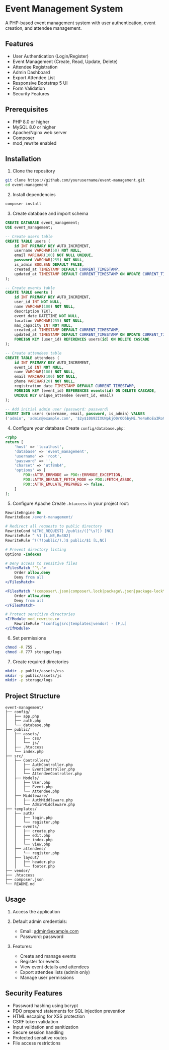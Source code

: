 # Event Management System

A PHP-based event management system with user authentication, event creation, and attendee management.

## Features

- User Authentication (Login/Register)
- Event Management (Create, Read, Update, Delete)
- Attendee Registration
- Admin Dashboard
- Export Attendee List
- Responsive Bootstrap 5 UI
- Form Validation
- Security Features

## Prerequisites

- PHP 8.0 or higher
- MySQL 8.0 or higher
- Apache/Nginx web server
- Composer
- mod_rewrite enabled

## Installation

1. Clone the repository
```bash
git clone https://github.com/yourusername/event-management.git
cd event-management
```

2. Install dependencies
```bash
composer install
```

3. Create database and import schema
```sql
CREATE DATABASE event_management;
USE event_management;

-- Create users table
CREATE TABLE users (
    id INT PRIMARY KEY AUTO_INCREMENT,
    username VARCHAR(50) NOT NULL,
    email VARCHAR(100) NOT NULL UNIQUE,
    password VARCHAR(255) NOT NULL,
    is_admin BOOLEAN DEFAULT FALSE,
    created_at TIMESTAMP DEFAULT CURRENT_TIMESTAMP,
    updated_at TIMESTAMP DEFAULT CURRENT_TIMESTAMP ON UPDATE CURRENT_TIMESTAMP
);

-- Create events table
CREATE TABLE events (
    id INT PRIMARY KEY AUTO_INCREMENT,
    user_id INT NOT NULL,
    name VARCHAR(100) NOT NULL,
    description TEXT,
    event_date DATETIME NOT NULL,
    location VARCHAR(255) NOT NULL,
    max_capacity INT NOT NULL,
    created_at TIMESTAMP DEFAULT CURRENT_TIMESTAMP,
    updated_at TIMESTAMP DEFAULT CURRENT_TIMESTAMP ON UPDATE CURRENT_TIMESTAMP,
    FOREIGN KEY (user_id) REFERENCES users(id) ON DELETE CASCADE
);

-- Create attendees table
CREATE TABLE attendees (
    id INT PRIMARY KEY AUTO_INCREMENT,
    event_id INT NOT NULL,
    name VARCHAR(100) NOT NULL,
    email VARCHAR(100) NOT NULL,
    phone VARCHAR(20) NOT NULL,
    registration_date TIMESTAMP DEFAULT CURRENT_TIMESTAMP,
    FOREIGN KEY (event_id) REFERENCES events(id) ON DELETE CASCADE,
    UNIQUE KEY unique_attendee (event_id, email)
);

-- Add initial admin user (password: password)
INSERT INTO users (username, email, password, is_admin) VALUES
('admin', 'admin@example.com', '$2y$10$92IXUNpkjO0rOQ5byMi.Ye4oKoEa3Ro9llC/.og/at2.uheWG/igi', TRUE);
```

4. Configure your database
Create `config/database.php`:
```php
<?php
return [
    'host' => 'localhost',
    'database' => 'event_management',
    'username' => 'root',
    'password' => '',
    'charset' => 'utf8mb4',
    'options' => [
        PDO::ATTR_ERRMODE => PDO::ERRMODE_EXCEPTION,
        PDO::ATTR_DEFAULT_FETCH_MODE => PDO::FETCH_ASSOC,
        PDO::ATTR_EMULATE_PREPARES => false,
    ]
];
```

5. Configure Apache
Create `.htaccess` in your project root:
```apache
RewriteEngine On
RewriteBase /event-management/

# Redirect all requests to public directory
RewriteCond %{THE_REQUEST} /public/([^\s?]) [NC]
RewriteRule ^ %1 [L,NE,R=302]
RewriteRule ^((?!public/).)$ public/$1 [L,NC]

# Prevent directory listing
Options -Indexes

# Deny access to sensitive files
<FilesMatch "^\.">
    Order allow,deny
    Deny from all
</FilesMatch>

<FilesMatch "(composer\.json|composer\.lock|package\.json|package-lock\.json|\.gitignore)$">
    Order allow,deny
    Deny from all
</FilesMatch>

# Protect sensitive directories
<IfModule mod_rewrite.c>
    RewriteRule ^(config|src|templates|vendor) - [F,L]
</IfModule>
```

6. Set permissions
```bash
chmod -R 755 .
chmod -R 777 storage/logs
```

7. Create required directories
```bash
mkdir -p public/assets/css
mkdir -p public/assets/js
mkdir -p storage/logs
```

## Project Structure
```plaintext
event-management/
├── config/
│   ├── app.php
│   ├── auth.php
│   └── database.php
├── public/
│   ├── assets/
│   │   ├── css/
│   │   └── js/
│   ├── .htaccess
│   └── index.php
├── src/
│   ├── Controllers/
│   │   ├── AuthController.php
│   │   ├── EventController.php
│   │   └── AttendeeController.php
│   ├── Models/
│   │   ├── User.php
│   │   ├── Event.php
│   │   └── Attendee.php
│   ├── Middleware/
│   │   ├── AuthMiddleware.php
│   │   └── AdminMiddleware.php
├── templates/
│   ├── auth/
│   │   ├── login.php
│   │   └── register.php
│   ├── events/
│   │   ├── create.php
│   │   ├── edit.php
│   │   ├── index.php
│   │   └── view.php
│   ├── attendees/
│   │   └── register.php
│   ├── layout/
│   │   ├── header.php
│   │   └── footer.php
├── vendor/
├── .htaccess
├── composer.json
└── README.md
```

## Usage

1. Access the application

2. Default admin credentials:
   - Email: admin@example.com
   - Password: password

3. Features:
   - Create and manage events
   - Register for events
   - View event details and attendees
   - Export attendee lists (admin only)
   - Manage user permissions

## Security Features

- Password hashing using bcrypt
- PDO prepared statements for SQL injection prevention
- HTML escaping for XSS protection
- CSRF token validation
- Input validation and sanitization
- Secure session handling
- Protected sensitive routes
- File access restrictions

